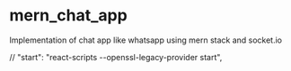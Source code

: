 # mern_chat_app

Implementation of chat app like whatsapp using mern stack and socket.io

// "start": "react-scripts --openssl-legacy-provider start",
